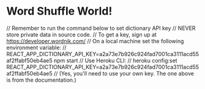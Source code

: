 # Word Shuffle World!

// Remember to run the command below to set dictionary API key
// NEVER store private data in source code.
// To get a key, sign up at https://developer.wordnik.com/
// On a local machine set the following environment variable:
// REACT_APP_DICTIONARY_API_KEY=a2a73e7b926c924fad7001ca3111acd55af2ffabf50eb4ae5 npm start
// Use Heroku CLI:
// heroku config:set REACT_APP_DICTIONARY_API_KEY=a2a73e7b926c924fad7001ca3111acd55af2ffabf50eb4ae5
// (Yes, you'll need to use your own key. The one above is from the documentation.)
